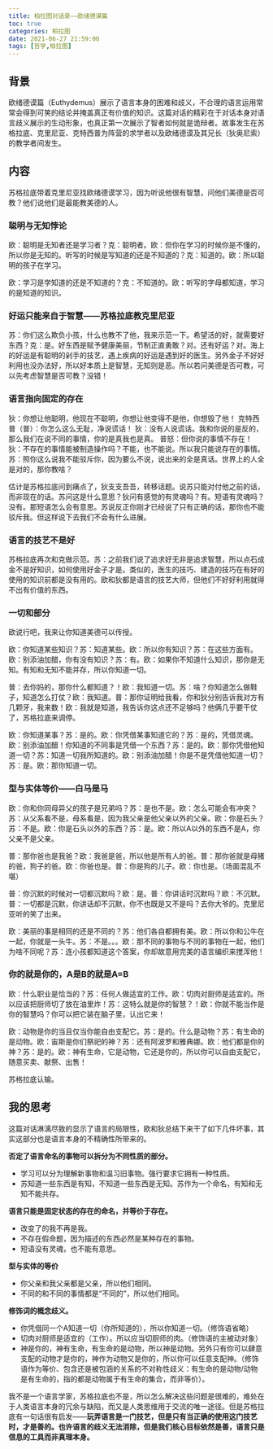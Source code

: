```yaml
---
title: 柏拉图对话录——欧绪德谟篇
toc: true
categories: 柏拉图
date: 2021-06-27 21:59:00
tags: [哲学,柏拉图]
---
```


## 背景
欧绪德谟篇（Euthydemus）展示了语言本身的困难和歧义，不合理的语言运用常常会得到可笑的结论并掩盖真正有价值的知识。这篇对话的精彩在于对话本身对语言歧义展示的生动形象，也真正第一次展示了智者如何就是诡辩者。故事发生在苏格拉底、克里尼亚、克特西普为阵营的求学者以及欧绪德谟及其兄长（狄奥尼索）的教学者间发生。

## 内容
苏格拉底带着克里尼亚找欧绪德谟学习，因为听说他很有智慧，问他们美德是否可教？他们说他们是最能教美德的人。

### 聪明与无知悖论
欧：聪明是无知者还是学习者？克：聪明者。欧：但你在学习的时候你是不懂的，所以你是无知的。听写的时候是写知道的还是不知道的？克：知道的。欧：所以聪明的孩子在学习。

欧：学习是学知道的还是不知道的？克：不知道的。欧：听写的字母都知道，学习的是知道的知识。

### 好运只能来自于智慧——苏格拉底教克里尼亚

苏：你们这么欺负小孩，什么也教不了他，我来示范一下。希望活的好，就需要好东西？克：是。好东西是赋予健康美丽，节制正直勇敢？对。还有好运？对。海上的好运是有聪明的剁手的技艺，遇上疾病的好运是遇到好的医生。另外金子不好好利用也没办法好，所以好本质上是智慧，无知则是恶。所以若问美德是否可教，可以先考虑智慧是否可教？没错！

### 语言指向固定的存在

狄：你想让他聪明，他现在不聪明，你想让他变得不是他，你想毁了他！
克特西普（普）：你怎么这么无耻，净说谎话！
狄：没有人说谎话。我和你说的是反的，那么我们在说不同的事情，你的是真我也是真。
普怒：但你说的事情不存在！
狄：不存在的事情能被制造操作吗？不能，也不能说。所以我只能说存在的事情。
苏：照你这么说我不能驳斥你，因为要么不说，说出来的全是真话。世界上的人全是对的，那你教啥？

估计是苏格拉底问到痛点了，狄支支吾吾，转移话题。说苏只能对付他之前的话，而非现在的话。苏问这是什么意思？狄问有感觉的有灵魂吗？有。短语有灵魂吗？没有。那短语怎么会有意思。苏说反正你刚才已经说了只有正确的话，那你也不能驳斥我。但这样说下去我们不会有什么进展。

### 语言的技艺不是好

苏格拉底再次和克做示范。苏：之前我们说了追求好无非是追求智慧，所以点石成金不是好知识，如何使用好金子才是。类似的，医生的技巧、建造的技巧在有好的使用的知识前都是没有用的。欧和狄都是语言的技艺大师，但他们不好好利用就得不出有价值的东西。

### 一切和部分

欧说行吧，我来让你知道美德可以传授。

欧：你知道某些知识？苏：知道某些。欧：所以你有知识？苏：在这些方面有。欧：别添油加醋，你有没有知识？苏：有。欧：如果你不知道什么知识，那你是无知。有知和无知不能并存，所以你知道一切。

普：去你妈的，那你什么都知道？！欧：我知道一切。苏：啥？你知道怎么做鞋子，知道怎么打仗？欧：我知道。普：那你证明给我看，你和狄分别告诉我对方有几颗牙，我来数！欧：我就是知道，我告诉你这点还不足够吗？他俩几乎要干仗了，苏格拉底来调停。

欧：你知道某事？苏：是的。欧：你凭借某事知道它的？苏：是的，凭借灵魂。欧：别添油加醋！你知道的不同事是凭借一个东西？苏：是的。欧：那你凭借他知道一切？苏：知道一切我所知道的。欧：别添油加醋！你是不是凭借他知道一切？苏：是。欧：那你知道一切。

### 型与实体等价——白马是马

欧：你和你同母异父的孩子是兄弟吗？苏：是也不是。欧：怎么可能会有冲突？苏：从父系看不是，母系看是，因为我父亲是他父亲以外的父亲。欧：你是石头？苏：不是。欧：你是石头以外的东西？苏：是。欧：所以A以外的东西不是A，你父亲不是父亲。

普：那你爸也是我爸？欧：我爸是爸，所以他是所有人的爸。普：那你爸就是母猪的爸，狗子的爸。欧：你爸也是。普：你是狗的儿子。欧：你也是。（场面混乱不堪）

普：你沉默的时候对一切都沉默吗？欧：是。普：你讲话时沉默吗？欧：不沉默。普：一切都是沉默，你讲话却不沉默，你不也既是又不是吗？去你大爷的。克里尼亚听的笑了出来。

欧：美丽的事是相同的还是不同的？苏：他们各自都拥有美。欧：所以你和公牛在一起，你就是一头牛。苏：不是。。。欧：那不同的事物与不同的事物在一起，他们为啥不同呢？苏：连小孩都知道这个答案，你却故意用完美的语言编织来搅浑他！

### 你的就是你的，A是B的就是A=B

欧：什么职业是恰当的？苏：任何人做适宜的工作。欧：切肉对厨师是适宜的。所以应该把厨师切了放在油里炸！苏：这特么就是你的智慧？！欧：你就不能当作是你的智慧吗？你可以把它装在脑子里，认出它来！

欧：动物是你的当且仅当你能自由支配它。苏：是的。什么是动物？苏：有生命的是动物。欧：宙斯是你们祭祀的神？苏：还有阿波罗和雅典娜。欧：他们都是你的神？苏：是的。欧：神有生命，它是动物，它还是你的，所以你可以自由支配它，随意买卖、献祭、出售！

苏格拉底认输。

## 我的思考
这篇对话淋漓尽致的显示了语言的局限性，欧和狄总结下来干了如下几件坏事，其实这部分也是语言本身的不精确性所带来的。

**否定了语言命名的事物可以拆分为不同性质的部分。**

- 学习可以分为理解新事物和温习旧事物。强行要求它拥有一种性质。
- 苏知道一些东西是有知，不知道一些东西是无知。苏作为一个命名，有知和无知不能共存。

**语言只能是固定状态的存在的命名，并等价于存在。**

- 改变了的我不再是我。
- 不存在假命题，因为描述的东西必然是某种存在的事物。
- 短语没有灵魂，也不能有意思。

**型与实体的等价**

- 你父亲和我父亲都是父亲，所以他们相同。
- 不同的和不同的事情都是“不同的”，所以他们相同。

**修饰词的概念歧义。**

- 你凭借同一个A知道一切（你所知道的），所以你知道一切。（修饰语省略）
- 切肉对厨师是适宜的（工作）。所以应当切厨师的肉。（修饰语的主被动对象）
- 神是你的，神有生命，有生命的是动物，所以神是动物。另外只有你可以肆意支配的动物才是你的，神作为动物又是你的，所以你可以任意支配神。（修饰语作为等价、包含还是被包涵的关系的不对称性歧义：有生命的是动物/动物是有生命的，指的都是动物属于有生命的集合，而非等价）。

我不是一个语言学家，苏格拉底也不是，所以怎么解决这些问题是很难的，难处在于人类语言本身的冗余与缺陷，而又是人类思维用于交流的唯一途径。但是苏格拉底有一句话很有启发——**玩弄语言是一门技艺，但是只有当正确的使用这门技艺时，才是善的。也许语言的歧义无法消除，但是我们核心目标依然是善，语言只是信息的工具而非真理本身。**